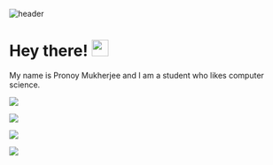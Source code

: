 ![header](https://raw.githubusercontent.com/pronoymukherjeewritescode/pronoymukherjeewritescode/gh-pages/readme_header.png)
# Hey there! <img src="https://raw.githubusercontent.com/MartinHeinz/MartinHeinz/master/wave.gif" width="30px">

My name is Pronoy Mukherjee and I am a student who likes computer science.

<img align="center" src="https://github-readme-stats.vercel.app/api/top-langs/?username=pronoymukherjeewritescode&langs_count=&layout=compact&theme=tokyonight"/>

[![](https://github-readme-stats.vercel.app/api?username=pronoymukherjeewritescode&show_icons=true&theme=tokyonight)](https://github.com/pronoymukherjeewritescode/pronoymukherjeewritescode)

[![](https://github-readme-stats.vercel.app/api/pin/?username=pronoymukherjeewritescode&repo=hello-github&theme=tokyonight) ](https://github.com/pronoymukherjeewritescode/hello-github) 

[ ![](https://github-readme-stats.vercel.app/api/pin/?username=pronoymukherjeewritescode&repo=scrumptious-webpage&theme=tokyonight)](https://github.com/pronoymukherjeewritescode/scrumptious-webpage)
